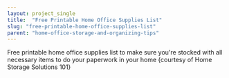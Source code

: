 ```yaml
---
layout: project_single
title:  "Free Printable Home Office Supplies List"
slug: "free-printable-home-office-supplies-list"
parent: "home-office-storage-and-organizing-tips"
---
```

Free printable home office supplies list to make sure you're stocked with all necessary items to do your paperwork in your home {courtesy of Home Storage Solutions 101}